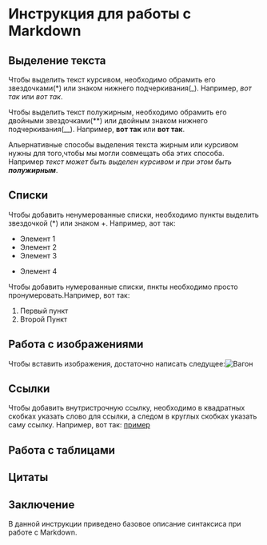 # Инструкция для работы с Markdown

## Выделение текста

Чтобы выделить текст курсивом, необходимо обрамить его звездочками(*) или знаком нижнего подчеркивания(_). Например, *вот так* или _вот так_.

Чтобы выделить текст полужирным, необходимо обрамить его двойными звездочками(**) или двойным знаком нижнего подчеркивания(__). Например, **вот так** или __вот так__.

Альернативные способы выделения текста жирным или курсивом нужны для того,чтобы мы могли совмещать оба этих способа. Например _текст может быть выделен курсивом и при этом быть **полужирным**_.

## Списки

Чтобы добавить ненумерованные списки, необходимо пункты выделить звездочкой (*) или знаком +. Например, аот так:
* Элемент 1
* Элемент 2
* Элемент 3
+ Элемент 4

Чтобы добавить нумерованные списки, пнкты необходимо просто пронумеровать.Например, вот так:
1. Первый пункт
2. Второй Пункт

## Работа с изображениями

Чтобы вставить изображения, достаточно написать следущее:![Вагон](вагон.jpg)

## Ссылки

Чтобы добавить внутристрочную ссылку, необходимо в квадратных скобках указать слово для ссылки, а следом в круглых скобках указать саму ссылку. Например, вот так: [пример](https://gist.github.com/) 

## Работа с таблицами

## Цитаты

## Заключение

В данной инструкции приведено базовое описание синтаксиса при работе с Markdown. 